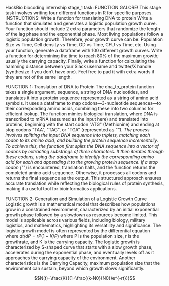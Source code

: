 HackBio biocoding internship stage_1 task: FUNCTION GALORE!
This stage task involves writing four different functions in R for specific purposes. 
INSTRUCTIONS:
Write a function for translating DNA to protein
Write a function that simulates and generates a logistic population growth curve. Your function should include 2 extra parameters that randomize the length of the lag phase and the exponential phase.  Most living populations follow a logistic population growth. Therefore, your growth curve can be: Population Size vs Time, Cell density vs Time, OD vs Time, CFU vs Time, etc.
Using your function, generate a dataframe with 100 different growth curves.
Write a function for determining the time to reach 80% of the maximum growth; usually the carrying capacity.
Finally, write a function for calculating the hamming distance between your Slack username and twitter/X handle (synthesize if you don’t have one). Feel free to pad it with extra words if they are not of the same length.

FUNCTION 1: Translation of DNA to Protein
The dna_to_protein function takes a single argument, sequence, a string of DNA nucleotides, and translates it into a protein sequence represented as a string of amino acid symbols. It uses a dataframe to map codons—3-nucleotide sequences—to their corresponding amino acids, combining these into two columns for efficient lookup. The function mimics biological translation, where DNA is transcribed to mRNA (assumed as the input here) and translated into proteins, beginning with the start codon "ATG" (Methionine) and ending at stop codons "TAA", "TAG", or "TGA" (represented as "*"). The process involves splitting the input DNA sequence into triplets, matching each codon to its amino acid, and building the protein sequence incrementally.
To achieve this, the function first splits the DNA sequence into a vector of codons by extracting substrings of three characters. It then iterates through these codons, using the dataframe to identify the corresponding amino acid for each and appending it to the growing protein sequence. If a stop codon ("*") is encountered, translation halts, and the function returns the completed amino acid sequence. Otherwise, it processes all codons and returns the final sequence as the output. This structured approach ensures accurate translation while reflecting the biological rules of protein synthesis, making it a useful tool for bioinformatics applications.

FUNCTION 2: Generation and Simulation of a Logistic Growth Curve
Logistic growth is a mathematical model that describes how populations grow in a constrained environment, characterized by an initial exponential growth phase followed by a slowdown as resources become limited. This model is applicable across various fields, including biology, military logistics, and mathematics, highlighting its versatility and significance. The logistic growth model is often represented by the differential equation  where  $dt/dP=rP(1−K/P)$  where P is the population size, r is the growthrate, and K is the carrying capacity. The logistic growth is characterized by S-shaped curve that starts with a slow growth phase, accelerates during the exponential phase, and eventually levels off as it approaches the carrying capacity of the environment. Another characteristics is the Carrying Capacity, maximum population size that the environment can sustain, beyond which growth slows significantly.

$$N(t)=\frac{K}{(1+\frac{(k-N0}{N0})e^{-rt})}$$



 
